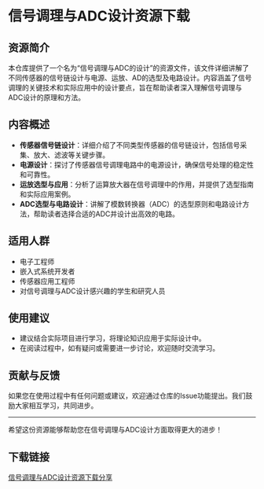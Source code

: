 # 信号调理与ADC设计资源下载

## 资源简介

本仓库提供了一个名为“信号调理与ADC的设计”的资源文件，该文件详细讲解了不同传感器的信号链设计与电源、运放、AD的选型及电路设计。内容涵盖了信号调理的关键技术和实际应用中的设计要点，旨在帮助读者深入理解信号调理与ADC设计的原理和方法。

## 内容概述

- **传感器信号链设计**：详细介绍了不同类型传感器的信号链设计，包括信号采集、放大、滤波等关键步骤。
- **电源设计**：探讨了传感器信号调理电路中的电源设计，确保信号处理的稳定性和可靠性。
- **运放选型与应用**：分析了运算放大器在信号调理中的作用，并提供了选型指南和实际应用案例。
- **ADC选型与电路设计**：讲解了模数转换器（ADC）的选型原则和电路设计方法，帮助读者选择合适的ADC并设计出高效的电路。

## 适用人群

- 电子工程师
- 嵌入式系统开发者
- 传感器应用工程师
- 对信号调理与ADC设计感兴趣的学生和研究人员

## 使用建议

- 建议结合实际项目进行学习，将理论知识应用于实际设计中。
- 在阅读过程中，如有疑问或需要进一步讨论，欢迎随时交流学习。

## 贡献与反馈

如果您在使用过程中有任何问题或建议，欢迎通过仓库的Issue功能提出。我们鼓励大家相互学习，共同进步。

---

希望这份资源能够帮助您在信号调理与ADC设计方面取得更大的进步！

## 下载链接

[信号调理与ADC设计资源下载分享](https://pan.quark.cn/s/16a51241a882)